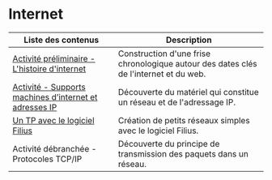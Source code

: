 # Internet

| Liste des contenus                              | Description                         |
| ----------------------------------------------- | ----------------------------------- |
| [Activité préliminaire - L'histoire d'internet](histoire.md) | Construction d'une frise chronologique autour des dates clés de l'internet et du web. |
| [Activité - Supports machines d’internet et adresses IP](supports.md) | Découverte du matériel qui constitue un réseau et de l'adressage IP. |
| [Un TP avec le logiciel Filius](TP_Filius.md) | Création de petits réseaux simples avec le logiciel Filius. |
| Activité débranchée - Protocoles TCP/IP | Découverte du principe de transmission des paquets dans un réseau. |